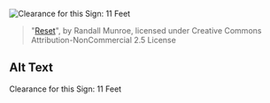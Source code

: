 ![Clearance for this Sign: 11 Feet](https://imgs.xkcd.com/comics/reset.png)
> "[Reset](https://xkcd.com/363/)", by Randall Munroe, licensed under Creative Commons Attribution-NonCommercial 2.5 License

## Alt Text
Clearance for this Sign: 11 Feet
